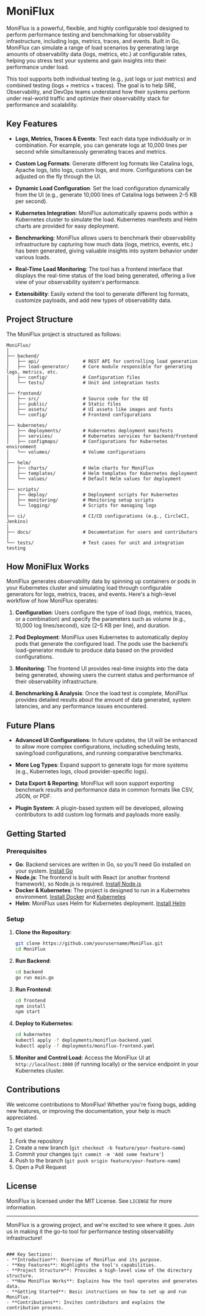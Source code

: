 # MoniFlux

MoniFlux is a powerful, flexible, and highly configurable tool designed to perform performance testing and benchmarking for observability infrastructure, including logs, metrics, traces, and events. Built in Go, MoniFlux can simulate a range of load scenarios by generating large amounts of observability data (logs, metrics, etc.) at configurable rates, helping you stress test your systems and gain insights into their performance under load.

This tool supports both individual testing (e.g., just logs or just metrics) and combined testing (logs + metrics + traces). The goal is to help SRE, Observability, and DevOps teams understand how their systems perform under real-world traffic and optimize their observability stack for performance and scalability.

## Key Features

- **Logs, Metrics, Traces & Events**: Test each data type individually or in combination. For example, you can generate logs at 10,000 lines per second while simultaneously generating traces and metrics.
  
- **Custom Log Formats**: Generate different log formats like Catalina logs, Apache logs, Istio logs, custom logs, and more. Configurations can be adjusted on the fly through the UI.

- **Dynamic Load Configuration**: Set the load configuration dynamically from the UI (e.g., generate 10,000 lines of Catalina logs between 2–5 KB per second).

- **Kubernetes Integration**: MoniFlux automatically spawns pods within a Kubernetes cluster to simulate the load. Kubernetes manifests and Helm charts are provided for easy deployment.

- **Benchmarking**: MoniFlux allows users to benchmark their observability infrastructure by capturing how much data (logs, metrics, events, etc.) has been generated, giving valuable insights into system behavior under various loads.

- **Real-Time Load Monitoring**: The tool has a frontend interface that displays the real-time status of the load being generated, offering a live view of your observability system's performance.

- **Extensibility**: Easily extend the tool to generate different log formats, customize payloads, and add new types of observability data.

## Project Structure

The MoniFlux project is structured as follows:

```
MoniFlux/
│
├── backend/
│   ├── api/                # REST API for controlling load generation
│   ├── load-generator/     # Core module responsible for generating logs, metrics, etc.
│   ├── config/             # Configuration files
│   └── tests/              # Unit and integration tests
│
├── frontend/
│   ├── src/                # Source code for the UI
│   ├── public/             # Static files
│   ├── assets/             # UI assets like images and fonts
│   └── config/             # Frontend configurations
│
├── kubernetes/
│   ├── deployments/        # Kubernetes deployment manifests
│   ├── services/           # Kubernetes services for backend/frontend
│   ├── configmaps/         # Configurations for Kubernetes environment
│   └── volumes/            # Volume configurations
│
├── helm/
│   ├── charts/             # Helm charts for MoniFlux
│   ├── templates/          # Helm templates for Kubernetes deployment
│   └── values/             # Default Helm values for deployment
│
├── scripts/
│   ├── deploy/             # Deployment scripts for Kubernetes
│   ├── monitoring/         # Monitoring setup scripts
│   └── logging/            # Scripts for managing logs
│
├── ci/                     # CI/CD configurations (e.g., CircleCI, Jenkins)
│
├── docs/                   # Documentation for users and contributors
│
└── tests/                  # Test cases for unit and integration testing
```

## How MoniFlux Works

MoniFlux generates observability data by spinning up containers or pods in your Kubernetes cluster and simulating load through configurable generators for logs, metrics, traces, and events. Here's a high-level workflow of how MoniFlux operates:

1. **Configuration**: Users configure the type of load (logs, metrics, traces, or a combination) and specify the parameters such as volume (e.g., 10,000 log lines/second), size (2–5 KB per line), and duration.

2. **Pod Deployment**: MoniFlux uses Kubernetes to automatically deploy pods that generate the configured load. The pods use the backend’s load-generator module to produce data based on the provided configurations.

3. **Monitoring**: The frontend UI provides real-time insights into the data being generated, showing users the current status and performance of their observability infrastructure.

4. **Benchmarking & Analysis**: Once the load test is complete, MoniFlux provides detailed results about the amount of data generated, system latencies, and any performance issues encountered.

## Future Plans

- **Advanced UI Configurations**: In future updates, the UI will be enhanced to allow more complex configurations, including scheduling tests, saving/load configurations, and running comparative benchmarks.
  
- **More Log Types**: Expand support to generate logs for more systems (e.g., Kubernetes logs, cloud provider-specific logs).

- **Data Export & Reporting**: MoniFlux will soon support exporting benchmark results and performance data in common formats like CSV, JSON, or PDF.

- **Plugin System**: A plugin-based system will be developed, allowing contributors to add custom log formats and payloads more easily.

## Getting Started

### Prerequisites

- **Go**: Backend services are written in Go, so you’ll need Go installed on your system. [Install Go](https://golang.org/doc/install)
- **Node.js**: The frontend is built with React (or another frontend framework), so Node.js is required. [Install Node.js](https://nodejs.org/en/download/)
- **Docker & Kubernetes**: The project is designed to run in a Kubernetes environment. [Install Docker](https://docs.docker.com/get-docker/) and [Kubernetes](https://kubernetes.io/docs/setup/)
- **Helm**: MoniFlux uses Helm for Kubernetes deployment. [Install Helm](https://helm.sh/docs/intro/install/)

### Setup

1. **Clone the Repository**:
   ```bash
   git clone https://github.com/yourusername/MoniFlux.git
   cd MoniFlux
   ```

2. **Run Backend**:
   ```bash
   cd backend
   go run main.go
   ```

3. **Run Frontend**:
   ```bash
   cd frontend
   npm install
   npm start
   ```

4. **Deploy to Kubernetes**:
   ```bash
   cd kubernetes
   kubectl apply -f deployments/moniflux-backend.yaml
   kubectl apply -f deployments/moniflux-frontend.yaml
   ```

5. **Monitor and Control Load**:
   Access the MoniFlux UI at `http://localhost:3000` (if running locally) or the service endpoint in your Kubernetes cluster.

## Contributions

We welcome contributions to MoniFlux! Whether you're fixing bugs, adding new features, or improving the documentation, your help is much appreciated.

To get started:

1. Fork the repository
2. Create a new branch (`git checkout -b feature/your-feature-name`)
3. Commit your changes (`git commit -m 'Add some feature'`)
4. Push to the branch (`git push origin feature/your-feature-name`)
5. Open a Pull Request

## License

MoniFlux is licensed under the MIT License. See `LICENSE` for more information.

---

MoniFlux is a growing project, and we're excited to see where it goes. Join us in making it the go-to tool for performance testing observability infrastructure!
```

### Key Sections:
- **Introduction**: Overview of MoniFlux and its purpose.
- **Key Features**: Highlights the tool's capabilities.
- **Project Structure**: Provides a high-level view of the directory structure.
- **How MoniFlux Works**: Explains how the tool operates and generates data.
- **Getting Started**: Basic instructions on how to set up and run MoniFlux.
- **Contributions**: Invites contributors and explains the contribution process.
